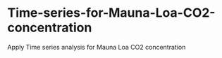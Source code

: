 # Time-series-for-Mauna-Loa-CO2-concentration
Apply Time series analysis for Mauna Loa CO2 concentration 
